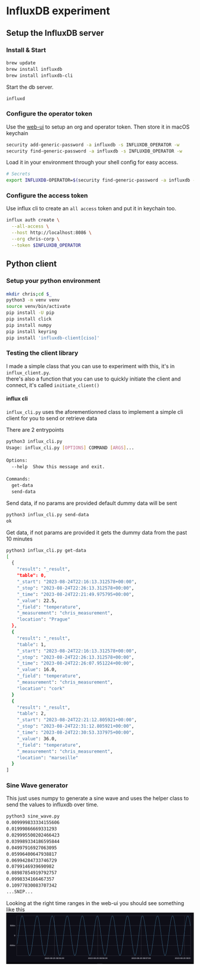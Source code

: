# InfluxDB experiment

## Setup the InfluxDB server 

### Install & Start

```bash
brew update
brew install influxdb
brew install influxdb-cli
```

Start the db server.
```bash
influxd
```

### Configure the operator token

Use the [web-ui](http://localhost:8086) to setup an org and operator token.
Then store it in macOS keychain
```bash
security add-generic-password -a influxdb -s INFLUXDB_OPERATOR -w
security find-generic-password -a influxdb -s INFLUXDB_OPERATOR -w
```

Load it in your environment through your shell config for easy access.
```bash
# Secrets
export INFLUXDB-OPERATOR=$(security find-generic-password -a influxdb -s INFLUXDB_OPERATOR -w)
```

### Configure the access token
Use influx cli to create an `all access` token and put it in keychain too.
```bash
influx auth create \
  --all-access \
  --host http://localhost:8086 \
  --org chris-corp \
  --token $INFLUXDB_OPERATOR
```

## Python client

### Setup your python environment

```bash
mkdir chris;cd $_
python3 -m venv venv
source venv/bin/activate
pip install -U pip
pip install click
pip install numpy
pip install keyring
pip install 'influxdb-client[ciso]'
```

### Testing the client library

I made a simple class that you can use to experiment with this, it's in `influx_client.py`.  
there's also a function that you can use to quickly initiate the client and connect, it's called `initiate_client()`

#### influx cli

`influx_cli.py` uses the aforementionned class to implement a simple cli client for you to send or retrieve data

There are 2 entrypoints
```bash
python3 influx_cli.py
Usage: influx_cli.py [OPTIONS] COMMAND [ARGS]...

Options:
  --help  Show this message and exit.

Commands:
  get-data
  send-data
```

Send data, if no params are provided default dummy data will be sent
```bash
python3 influx_cli.py send-data
ok
```

Get data, if not params are provided it gets the dummy data from the past 10 minutes
```bash
python3 influx_cli.py get-data
[
  {
    "result": "_result",
    "table": 0,
    "_start": "2023-08-24T22:16:13.312578+00:00",
    "_stop": "2023-08-24T22:26:13.312578+00:00",
    "_time": "2023-08-24T22:21:49.975795+00:00",
    "_value": 22.5,
    "_field": "temperature",
    "_measurement": "chris_measurement",
    "location": "Prague"
  },
  {
    "result": "_result",
    "table": 1,
    "_start": "2023-08-24T22:16:13.312578+00:00",
    "_stop": "2023-08-24T22:26:13.312578+00:00",
    "_time": "2023-08-24T22:26:07.951224+00:00",
    "_value": 16.0,
    "_field": "temperature",
    "_measurement": "chris_measurement",
    "location": "cork"
  }
  {
    "result": "_result",
    "table": 2,
    "_start": "2023-08-24T22:21:12.805921+00:00",
    "_stop": "2023-08-24T22:31:12.805921+00:00",
    "_time": "2023-08-24T22:30:53.337975+00:00",
    "_value": 36.0,
    "_field": "temperature",
    "_measurement": "chris_measurement",
    "location": "marseille"
  }
]
```

### Sine Wave generator

This just uses numpy to generate a sine wave and uses the helper class to send the values to influxdb over time.
```bash
python3 sine_wave.py
0.009999833334155606
0.01999866669331293
0.029995500202466423
0.039989334186595844
0.04997916927063095
0.05996400647938817
0.06994284733746729
0.0799146939690982
0.08987854919792757
0.0998334166467357
0.10977830083707342
...SNIP...
```

Looking at the right time ranges in the web-ui you should see something like this
![sine-wave.png](sine-wave.png)  
